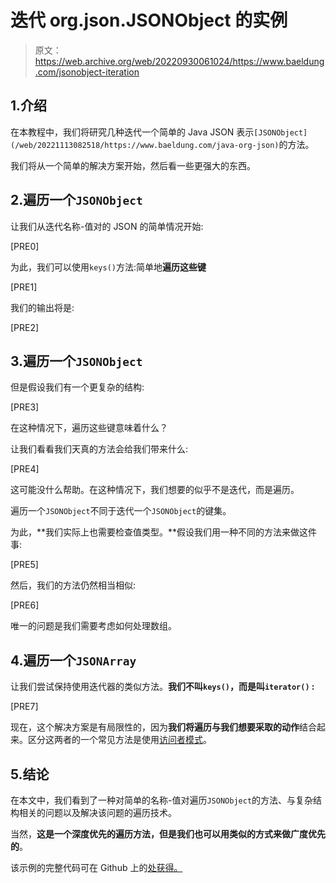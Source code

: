 # 迭代 org.json.JSONObject 的实例

> 原文：<https://web.archive.org/web/20220930061024/https://www.baeldung.com/jsonobject-iteration>

## 1.介绍

在本教程中，我们将研究几种迭代一个简单的 Java JSON 表示`[JSONObject](/web/20221113082518/https://www.baeldung.com/java-org-json)`的方法。

我们将从一个简单的解决方案开始，然后看一些更强大的东西。

## 2.遍历一个`JSONObject`

让我们从迭代名称-值对的 JSON 的简单情况开始:

[PRE0]

为此，我们可以使用`keys()`方法:简单地**遍历这些键**

[PRE1]

我们的输出将是:

[PRE2]

## 3.遍历一个`JSONObject`

但是假设我们有一个更复杂的结构:

[PRE3]

在这种情况下，遍历这些键意味着什么？

让我们看看我们天真的方法会给我们带来什么:

[PRE4]

这可能没什么帮助。在这种情况下，我们想要的似乎不是迭代，而是遍历。

遍历一个`JSONObject`不同于迭代一个`JSONObject`的键集。

为此，**我们实际上也需要检查值类型。**假设我们用一种不同的方法来做这件事:

[PRE5]

然后，我们的方法仍然相当相似:

[PRE6]

唯一的问题是我们需要考虑如何处理数组。

## 4.遍历一个`JSONArray`

让我们尝试保持使用迭代器的类似方法。**我们不叫`keys()`，而是叫`iterator()` :**

[PRE7]

现在，这个解决方案是有局限性的，因为**我们将遍历与我们想要采取的动作**结合起来。区分这两者的一个常见方法是使用[访问者模式](/web/20221113082518/https://www.baeldung.com/java-visitor-pattern)。

## 5.结论

在本文中，我们看到了一种对简单的名称-值对遍历`JSONObject`的方法、与复杂结构相关的问题以及解决该问题的遍历技术。

当然，**这是一个深度优先的遍历方法，但是我们也可以用类似的方式来做广度优先的**。

该示例的完整代码可在 Github 上的[处获得。](https://web.archive.org/web/20221113082518/https://github.com/eugenp/tutorials/tree/master/json-modules/json)